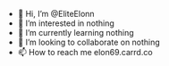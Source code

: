 - 👋 Hi, I’m @EliteElonn
- 👀 I’m interested in nothing
- 🌱 I’m currently learning nothing
- 💞️ I’m looking to collaborate on nothing
- 📫 How to reach me elon69.carrd.co

<!---
EliteElonn/EliteElonn is a ✨ special ✨ repository because its `README.md` (this file) appears on your GitHub profile.
You can click the Preview link to take a look at your changes.
--->

